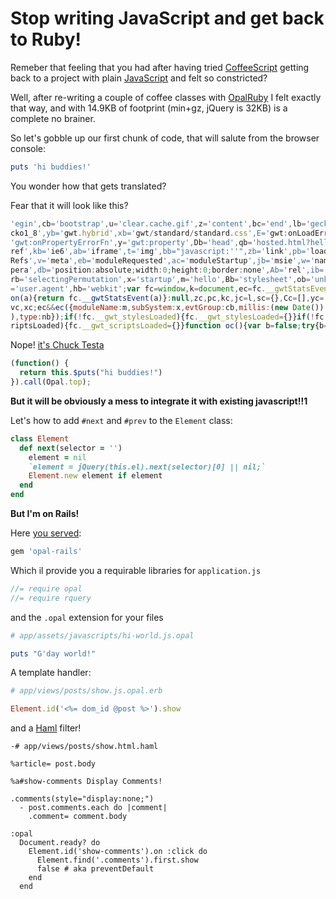 # Stop writing JavaScript and get back to Ruby!

Remeber that feeling that you had after having tried [CoffeeScript](http://coffeescript.org) getting back to a 
project with plain [JavaScript](http://developer.yahoo.com/yui/theater/video.php?v=eich-yuiconf2009-harmony) and felt so constricted?

Well, after re-writing a couple of coffee classes with [OpalRuby](http://opalrb.org) I felt exactly that way, 
and with 14.9KB of footprint (min+gz, jQuery is 32KB) is a complete no brainer.

So let's gobble up our first chunk of code, that will salute from the browser console:

```ruby
puts 'hi buddies!'
```

You wonder how that gets translated?

Fear that it will look like this?

```js
'egin',cb='bootstrap',u='clear.cache.gif',z='content',bc='end',lb='gecko',mb='g
cko1_8',yb='gwt.hybrid',xb='gwt/standard/standard.css',E='gwt:onLoadErrorFn',B=
'gwt:onPropertyErrorFn',y='gwt:property',Db='head',qb='hosted.html?hello',Cb='h
ref',kb='ie6',ab='iframe',t='img',bb="javascript:''",zb='link',pb='loadExternal
Refs',v='meta',eb='moduleRequested',ac='moduleStartup',jb='msie',w='name',gb='o
pera',db='position:absolute;width:0;height:0;border:none',Ab='rel',ib='safari',
rb='selectingPermutation',x='startup',m='hello',Bb='stylesheet',ob='unknown',fb
='user.agent',hb='webkit';var fc=window,k=document,ec=fc.__gwtStatsEvent?functi
on(a){return fc.__gwtStatsEvent(a)}:null,zc,pc,kc,jc=l,sc={},Cc=[],yc=[],ic=[],
vc,xc;ec&&ec({moduleName:m,subSystem:x,evtGroup:cb,millis:(new Date()).getTime(
),type:nb});if(!fc.__gwt_stylesLoaded){fc.__gwt_stylesLoaded={}}if(!fc.__gwt_sc
riptsLoaded){fc.__gwt_scriptsLoaded={}}function oc(){var b=false;try{b=fc.exter
```

Nope! [it's Chuck Testa](http://youtu.be/LJP1DphOWPs)

```js
(function() {
  return this.$puts("hi buddies!")
}).call(Opal.top);
```

**But it will be obviously a mess to integrate it with existing javascript!!1**

Let's how to add `#next` and `#prev` to the `Element` class:

```ruby
class Element
  def next(selector = '')
    element = nil
    `element = jQuery(this.el).next(selector)[0] || nil;`
    Element.new element if element
  end
end
```


**But I'm on Rails!**

Here [you served](http://elia.github.com/opal-rails/):

```ruby
gem 'opal-rails'
```

Which il provide you a requirable libraries for `application.js`

```js
//= require opal
//= require rquery
```

and the `.opal` extension for your files

```ruby
# app/assets/javascripts/hi-world.js.opal

puts "G'day world!"
```



A template handler:

```ruby
# app/views/posts/show.js.opal.erb

Element.id('<%= dom_id @post %>').show
```


and a [Haml](http://haml-lang.com) filter!

```haml
-# app/views/posts/show.html.haml

%article= post.body

%a#show-comments Display Comments!

.comments(style="display:none;")
  - post.comments.each do |comment|
    .comment= comment.body

:opal
  Document.ready? do
    Element.id('show-comments').on :click do
      Element.find('.comments').first.show
      false # aka preventDefault
    end
  end
```


